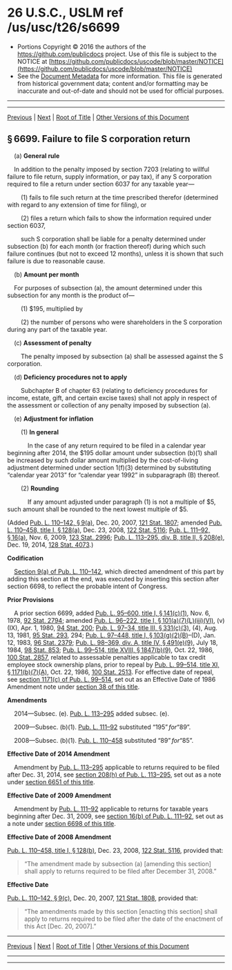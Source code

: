 ---
---

# 26 U.S.C., USLM ref /us/usc/t26/s6699

* Portions Copyright © 2016 the authors of the https://github.com/publicdocs project.
  Use of this file is subject to the NOTICE at [https://github.com/publicdocs/uscode/blob/master/NOTICE](https://github.com/publicdocs/uscode/blob/master/NOTICE)
* See the [Document Metadata](././../../../../../../..//README.md) for more information.
  This file is generated from historical government data; content and/or formatting may be inaccurate and out-of-date and should not be used for official purposes.

----------
----------

[Previous](./../../../../../../..//us/usc/t26/stF/ch68/schB/ptI/m__us_usc_t26_s6698A.md) | [Next](./../../../../../../..//us/usc/t26/stF/ch68/schB/ptI/m__us_usc_t26_s6700.md) | [Root of Title](./../../../../../../../) | [Other Versions of this Document](https://publicdocs.github.io/go/links?ns=uslm&ref=%2Fus%2Fusc%2Ft26%2Fs6699)

## § 6699. Failure to file S corporation return

    (a) __General rule__ 

    In addition to the penalty imposed by section 7203 (relating to willful failure to file return, supply information, or pay tax), if any S corporation required to file a return under section 6037 for any taxable year—

        (1) fails to file such return at the time prescribed therefor (determined with regard to any extension of time for filing), or

        (2) files a return which fails to show the information required under section 6037,

        such S corporation shall be liable for a penalty determined under subsection (b) for each month (or fraction thereof) during which such failure continues (but not to exceed 12 months), unless it is shown that such failure is due to reasonable cause.

    (b) __Amount per month__ 

    For purposes of subsection (a), the amount determined under this subsection for any month is the product of—

        (1) $195, multiplied by

        (2) the number of persons who were shareholders in the S corporation during any part of the taxable year.

    (c) __Assessment of penalty__ 

        The penalty imposed by subsection (a) shall be assessed against the S corporation.

    (d) __Deficiency procedures not to apply__ 

        Subchapter B of chapter 63 (relating to deficiency procedures for income, estate, gift, and certain excise taxes) shall not apply in respect of the assessment or collection of any penalty imposed by subsection (a).

    (e) __Adjustment for inflation__ 

        (1) __In general__ 

            In the case of any return required to be filed in a calendar year beginning after 2014, the $195 dollar amount under subsection (b)(1) shall be increased by such dollar amount multiplied by the cost-of-living adjustment determined under section 1(f)(3) determined by substituting “calendar year 2013” for “calendar year 1992” in subparagraph (B) thereof.

        (2) __Rounding__ 

            If any amount adjusted under paragraph (1) is not a multiple of $5, such amount shall be rounded to the next lowest multiple of $5.

(Added [Pub. L. 110–142, § 9(a)][/us/pl/110/142/s9/a], Dec. 20, 2007, [121 Stat. 1807][/us/stat/121/1807]; amended [Pub. L. 110–458, title I, § 128(a)][/us/pl/110/458/s128/a], Dec. 23, 2008, [122 Stat. 5116][/us/stat/122/5116]; [Pub. L. 111–92, § 16(a)][/us/pl/111/92/s16/a], Nov. 6, 2009, [123 Stat. 2996][/us/stat/123/2996]; [Pub. L. 113–295, div. B, title II, § 208(e)][/us/pl/113/295/s208/e], Dec. 19, 2014, [128 Stat. 4073][/us/stat/128/4073].)

 __Codification__ 

    [Section 9(a) of Pub. L. 110–142][/us/pl/110/142/s9/a], which directed amendment of this part by adding this section at the end, was executed by inserting this section after section 6698, to reflect the probable intent of Congress.

 __Prior Provisions__ 

    A prior section 6699, added [Pub. L. 95–600, title I, § 141(c)(1)][/us/pl/95/600/s141/c/1], Nov. 6, 1978, [92 Stat. 2794][/us/stat/92/2794]; amended [Pub. L. 96–222, title I, § 101(a)(7)(L)(iii)(VI)][/us/pl/96/222/s101/a/7/L/iii/VI], (v)(IX), Apr. 1, 1980, [94 Stat. 200][/us/stat/94/200]; [Pub. L. 97–34, title III, § 331(c)(3)][/us/pl/97/34/s331/c/3], (4), Aug. 13, 1981, [95 Stat. 293][/us/stat/95/293], 294; [Pub. L. 97–448, title I, § 103(g)(2)(B)][/us/pl/97/448/s103/g/2/B]–(D), Jan. 12, 1983, [96 Stat. 2379][/us/stat/96/2379]; [Pub. L. 98–369, div. A, title IV, § 491(e)(9)][/us/pl/98/369/s491/e/9], July 18, 1984, [98 Stat. 853][/us/stat/98/853]; [Pub. L. 99–514, title XVIII, § 1847(b)(9)][/us/pl/99/514/s1847/b/9], Oct. 22, 1986, [100 Stat. 2857][/us/stat/100/2857], related to assessable penalties applicable to tax credit employee stock ownership plans, prior to repeal by [Pub. L. 99–514, title XI, § 1171(b)(7)(A)][/us/pl/99/514/s1171/b/7/A], Oct. 22, 1986, [100 Stat. 2513][/us/stat/100/2513]. For effective date of repeal, see [section 1171(c) of Pub. L. 99–514][/us/pl/99/514/s1171/c], set out as an Effective Date of 1986 Amendment note under [section 38 of this title][/us/usc/t26/s38].

 __Amendments__ 

    2014—Subsec. (e). [Pub. L. 113–295][/us/pl/113/295] added subsec. (e).

    2009—Subsec. (b)(1). [Pub. L. 111–92][/us/pl/111/92] substituted “$195” for “$89”.

    2008—Subsec. (b)(1). [Pub. L. 110–458][/us/pl/110/458] substituted “$89” for “$85”.

 __Effective Date of 2014 Amendment__ 

    Amendment by [Pub. L. 113–295][/us/pl/113/295] applicable to returns required to be filed after Dec. 31, 2014, see [section 208(h) of Pub. L. 113–295][/us/pl/113/295/s208/h], set out as a note under [section 6651 of this title][/us/usc/t26/s6651].

 __Effective Date of 2009 Amendment__ 

    Amendment by [Pub. L. 111–92][/us/pl/111/92] applicable to returns for taxable years beginning after Dec. 31, 2009, see [section 16(b) of Pub. L. 111–92][/us/pl/111/92/s16/b], set out as a note under [section 6698 of this title][/us/usc/t26/s6698].

 __Effective Date of 2008 Amendment__ 

[Pub. L. 110–458, title I, § 128(b)][/us/pl/110/458/s128/b], Dec. 23, 2008, [122 Stat. 5116][/us/stat/122/5116], provided that: 

> “The amendment made by subsection (a) \[amending this section\] shall apply to returns required to be filed after December 31, 2008.”

 __Effective Date__ 

[Pub. L. 110–142, § 9(c)][/us/pl/110/142/s9/c], Dec. 20, 2007, [121 Stat. 1808][/us/stat/121/1808], provided that: 

> “The amendments made by this section \[enacting this section\] shall apply to returns required to be filed after the date of the enactment of this Act \[Dec. 20, 2007\].”

----------

[Previous](./../../../../../../..//us/usc/t26/stF/ch68/schB/ptI/m__us_usc_t26_s6698A.md) | [Next](./../../../../../../..//us/usc/t26/stF/ch68/schB/ptI/m__us_usc_t26_s6700.md) | [Root of Title](./../../../../../../../) | [Other Versions of this Document](https://publicdocs.github.io/go/links?ns=uslm&ref=%2Fus%2Fusc%2Ft26%2Fs6699)

----------
----------

[/us/pl/110/142/s9/a]: https://publicdocs.github.io/go/links?ns=uslm&ref=%2Fus%2Fpl%2F110%2F142%2Fs9%2Fa
[/us/stat/121/1807]: https://publicdocs.github.io/go/links?ns=uslm&ref=%2Fus%2Fstat%2F121%2F1807
[/us/pl/110/458/s128/a]: https://publicdocs.github.io/go/links?ns=uslm&ref=%2Fus%2Fpl%2F110%2F458%2Fs128%2Fa
[/us/stat/122/5116]: https://publicdocs.github.io/go/links?ns=uslm&ref=%2Fus%2Fstat%2F122%2F5116
[/us/pl/111/92/s16/a]: https://publicdocs.github.io/go/links?ns=uslm&ref=%2Fus%2Fpl%2F111%2F92%2Fs16%2Fa
[/us/stat/123/2996]: https://publicdocs.github.io/go/links?ns=uslm&ref=%2Fus%2Fstat%2F123%2F2996
[/us/pl/113/295/s208/e]: https://publicdocs.github.io/go/links?ns=uslm&ref=%2Fus%2Fpl%2F113%2F295%2Fs208%2Fe
[/us/stat/128/4073]: https://publicdocs.github.io/go/links?ns=uslm&ref=%2Fus%2Fstat%2F128%2F4073
[/us/pl/110/142/s9/a]: https://publicdocs.github.io/go/links?ns=uslm&ref=%2Fus%2Fpl%2F110%2F142%2Fs9%2Fa
[/us/pl/95/600/s141/c/1]: https://publicdocs.github.io/go/links?ns=uslm&ref=%2Fus%2Fpl%2F95%2F600%2Fs141%2Fc%2F1
[/us/stat/92/2794]: https://publicdocs.github.io/go/links?ns=uslm&ref=%2Fus%2Fstat%2F92%2F2794
[/us/pl/96/222/s101/a/7/L/iii/VI]: https://publicdocs.github.io/go/links?ns=uslm&ref=%2Fus%2Fpl%2F96%2F222%2Fs101%2Fa%2F7%2FL%2Fiii%2FVI
[/us/stat/94/200]: https://publicdocs.github.io/go/links?ns=uslm&ref=%2Fus%2Fstat%2F94%2F200
[/us/pl/97/34/s331/c/3]: https://publicdocs.github.io/go/links?ns=uslm&ref=%2Fus%2Fpl%2F97%2F34%2Fs331%2Fc%2F3
[/us/stat/95/293]: https://publicdocs.github.io/go/links?ns=uslm&ref=%2Fus%2Fstat%2F95%2F293
[/us/pl/97/448/s103/g/2/B]: https://publicdocs.github.io/go/links?ns=uslm&ref=%2Fus%2Fpl%2F97%2F448%2Fs103%2Fg%2F2%2FB
[/us/stat/96/2379]: https://publicdocs.github.io/go/links?ns=uslm&ref=%2Fus%2Fstat%2F96%2F2379
[/us/pl/98/369/s491/e/9]: https://publicdocs.github.io/go/links?ns=uslm&ref=%2Fus%2Fpl%2F98%2F369%2Fs491%2Fe%2F9
[/us/stat/98/853]: https://publicdocs.github.io/go/links?ns=uslm&ref=%2Fus%2Fstat%2F98%2F853
[/us/pl/99/514/s1847/b/9]: https://publicdocs.github.io/go/links?ns=uslm&ref=%2Fus%2Fpl%2F99%2F514%2Fs1847%2Fb%2F9
[/us/stat/100/2857]: https://publicdocs.github.io/go/links?ns=uslm&ref=%2Fus%2Fstat%2F100%2F2857
[/us/pl/99/514/s1171/b/7/A]: https://publicdocs.github.io/go/links?ns=uslm&ref=%2Fus%2Fpl%2F99%2F514%2Fs1171%2Fb%2F7%2FA
[/us/stat/100/2513]: https://publicdocs.github.io/go/links?ns=uslm&ref=%2Fus%2Fstat%2F100%2F2513
[/us/pl/99/514/s1171/c]: https://publicdocs.github.io/go/links?ns=uslm&ref=%2Fus%2Fpl%2F99%2F514%2Fs1171%2Fc
[/us/usc/t26/s38]: https://publicdocs.github.io/go/links?ns=uslm&ref=%2Fus%2Fusc%2Ft26%2Fs38
[/us/pl/113/295]: https://publicdocs.github.io/go/links?ns=uslm&ref=%2Fus%2Fpl%2F113%2F295
[/us/pl/111/92]: https://publicdocs.github.io/go/links?ns=uslm&ref=%2Fus%2Fpl%2F111%2F92
[/us/pl/110/458]: https://publicdocs.github.io/go/links?ns=uslm&ref=%2Fus%2Fpl%2F110%2F458
[/us/pl/113/295]: https://publicdocs.github.io/go/links?ns=uslm&ref=%2Fus%2Fpl%2F113%2F295
[/us/pl/113/295/s208/h]: https://publicdocs.github.io/go/links?ns=uslm&ref=%2Fus%2Fpl%2F113%2F295%2Fs208%2Fh
[/us/usc/t26/s6651]: https://publicdocs.github.io/go/links?ns=uslm&ref=%2Fus%2Fusc%2Ft26%2Fs6651
[/us/pl/111/92]: https://publicdocs.github.io/go/links?ns=uslm&ref=%2Fus%2Fpl%2F111%2F92
[/us/pl/111/92/s16/b]: https://publicdocs.github.io/go/links?ns=uslm&ref=%2Fus%2Fpl%2F111%2F92%2Fs16%2Fb
[/us/usc/t26/s6698]: https://publicdocs.github.io/go/links?ns=uslm&ref=%2Fus%2Fusc%2Ft26%2Fs6698
[/us/pl/110/458/s128/b]: https://publicdocs.github.io/go/links?ns=uslm&ref=%2Fus%2Fpl%2F110%2F458%2Fs128%2Fb
[/us/stat/122/5116]: https://publicdocs.github.io/go/links?ns=uslm&ref=%2Fus%2Fstat%2F122%2F5116
[/us/pl/110/142/s9/c]: https://publicdocs.github.io/go/links?ns=uslm&ref=%2Fus%2Fpl%2F110%2F142%2Fs9%2Fc
[/us/stat/121/1808]: https://publicdocs.github.io/go/links?ns=uslm&ref=%2Fus%2Fstat%2F121%2F1808


